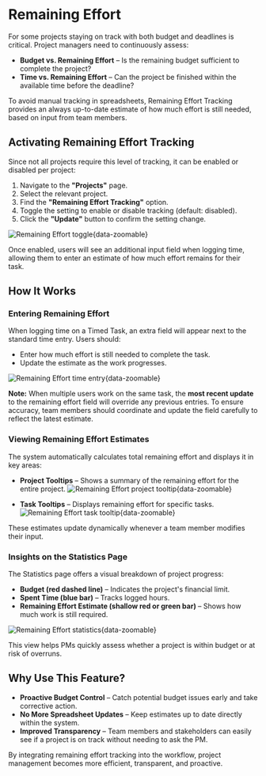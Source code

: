 # Remaining Effort

For some projects staying on track with both budget and deadlines is critical. Project managers need to continuously assess:

- **Budget vs. Remaining Effort** – Is the remaining budget sufficient to complete the project?
- **Time vs. Remaining Effort** – Can the project be finished within the available time before the deadline?

To avoid manual tracking in spreadsheets, Remaining Effort Tracking provides an always up-to-date estimate of how much effort is still needed, based on input from team members.

## Activating Remaining Effort Tracking

Since not all projects require this level of tracking, it can be enabled or disabled per project:

1. Navigate to the **"Projects"** page.
2. Select the relevant project.
3. Find the **"Remaining Effort Tracking"** option.
4. Toggle the setting to enable or disable tracking (default: disabled).
5. Click the **"Update"** button to confirm the setting change.

![Remaining Effort toggle](/remaining_effort/toggle.png){data-zoomable}

Once enabled, users will see an additional input field when logging time, allowing them to enter an estimate of how much effort remains for their task.

## How It Works

### Entering Remaining Effort

When logging time on a Timed Task, an extra field will appear next to the standard time entry. Users should:

- Enter how much effort is still needed to complete the task.
- Update the estimate as the work progresses.

![Remaining Effort time entry](/remaining_effort/time_entry.png){data-zoomable}

**Note:** When multiple users work on the same task, the **most recent update** to the remaining effort field will override any previous entries. To ensure accuracy, team members should coordinate and update the field carefully to reflect the latest estimate.

### Viewing Remaining Effort Estimates

The system automatically calculates total remaining effort and displays it in key areas:

- **Project Tooltips** – Shows a summary of the remaining effort for the entire project.
![Remaining Effort project tooltip](/remaining_effort/project_tooltip.png){data-zoomable}

- **Task Tooltips** – Displays remaining effort for specific tasks.
![Remaining Effort task tooltip](/remaining_effort/task_tooltip.png){data-zoomable}

These estimates update dynamically whenever a team member modifies their input.

### Insights on the Statistics Page

The Statistics page offers a visual breakdown of project progress:

- **Budget (red dashed line)** – Indicates the project's financial limit.
- **Spent Time (blue bar)** – Tracks logged hours.
- **Remaining Effort Estimate (shallow red or green bar)** – Shows how much work is still required.

![Remaining Effort statistics](/remaining_effort/statistics.png){data-zoomable}

This view helps PMs quickly assess whether a project is within budget or at risk of overruns.

## Why Use This Feature?

- **Proactive Budget Control** – Catch potential budget issues early and take corrective action.
- **No More Spreadsheet Updates** – Keep estimates up to date directly within the system.
- **Improved Transparency** – Team members and stakeholders can easily see if a project is on track without needing to ask the PM.

By integrating remaining effort tracking into the workflow, project management becomes more efficient, transparent, and proactive.
